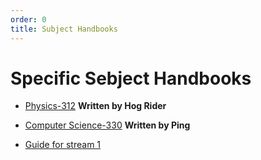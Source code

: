 ```yaml
---
order: 0
title: Subject Handbooks
---
```

# Specific Sebject  Handbooks

- [Physics-312](https://drive.google.com/file/d/1py8JKrOgukfaTjo30Q5Vjh7KZP5FBWtM/view?usp=drive_link) **Written by Hog Rider**
- [Computer Science-330](/wiki/other-materials) **Written by Ping**

- [Guide for stream 1](/wiki/HandbookforS1b1) 
